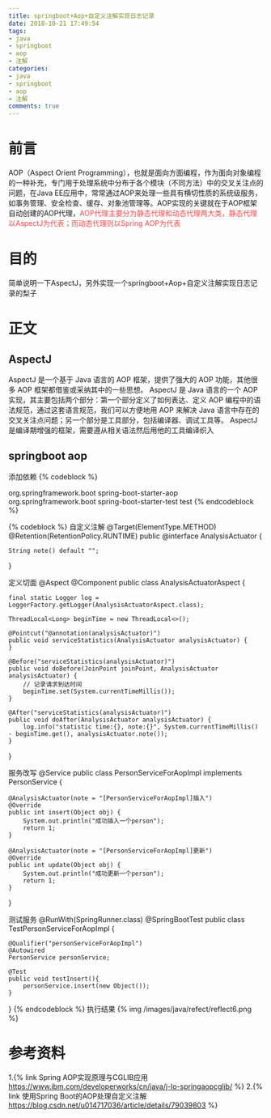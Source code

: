 ```yaml
---
title: springboot+Aop+自定义注解实现日志记录
date: 2018-10-21 17:49:54
tags:
- java
- springboot
- aop
- 注解
categories:
- java
- springboot
- aop
- 注解
comments: true
---
```

# 前言
 AOP（Aspect Orient Programming），也就是面向方面编程，作为面向对象编程的一种补充，专门用于处理系统中分布于各个模块（不同方法）中的交叉关注点的问题，在Java EE应用中，常常通过AOP来处理一些具有横切性质的系统级服务，如事务管理、安全检查、缓存、对象池管理等。AOP实现的关键就在于AOP框架自动创建的AOP代理，<font color="#eb4d4b">AOP代理主要分为静态代理和动态代理两大类，静态代理以AspectJ为代表；而动态代理则以Spring AOP为代表</font>
# 目的
简单说明一下AspectJ，另外实现一个springboot+Aop+自定义注解实现日志记录的梨子

<!-- more -->

# 正文
## AspectJ
AspectJ 是一个基于 Java 语言的 AOP 框架，提供了强大的 AOP 功能，其他很多 AOP 框架都借鉴或采纳其中的一些思想。
AspectJ 是 Java 语言的一个 AOP 实现，其主要包括两个部分：第一个部分定义了如何表达、定义 AOP 编程中的语法规范，通过这套语言规范，我们可以方便地用 AOP 来解决 Java 语言中存在的交叉关注点问题；另一个部分是工具部分，包括编译器、调试工具等。
AspectJ 是编译期增强的框架，需要遵从相关语法然后用他的工具编译织入

## springboot aop
添加依赖
{% codeblock %}
<!-- AOP依赖模块 -->
<dependency>
    <groupId>org.springframework.boot</groupId>
    <artifactId>spring-boot-starter-aop</artifactId>
</dependency>

<!-- 测试 -->
<dependency>
    <groupId>org.springframework.boot</groupId>
    <artifactId>spring-boot-starter-test</artifactId>
    <scope>test</scope>
</dependency>
{% endcodeblock %}

{% codeblock %}
自定义注解
@Target(ElementType.METHOD)
@Retention(RetentionPolicy.RUNTIME)
public @interface AnalysisActuator {

    String note() default "";
}

定义切面
@Aspect
@Component
public class AnalysisActuatorAspect {

    final static Logger log = LoggerFactory.getLogger(AnalysisActuatorAspect.class);

    ThreadLocal<Long> beginTime = new ThreadLocal<>();

    @Pointcut("@annotation(analysisActuator)")
    public void serviceStatistics(AnalysisActuator analysisActuator) {
    }

    @Before("serviceStatistics(analysisActuator)")
    public void doBefore(JoinPoint joinPoint, AnalysisActuator analysisActuator) {
        // 记录请求到达时间
        beginTime.set(System.currentTimeMillis());
    }

    @After("serviceStatistics(analysisActuator)")
    public void doAfter(AnalysisActuator analysisActuator) {
        log.info("statistic time:{}, note:{}", System.currentTimeMillis() - beginTime.get(), analysisActuator.note());
    }
}

服务改写
@Service
public class PersonServiceForAopImpl implements PersonService {

    @AnalysisActuator(note = "[PersonServiceForAopImpl]插入")
    @Override
    public int insert(Object obj) {
        System.out.println("成功插入一个person");
        return 1;
    }

    @AnalysisActuator(note = "[PersonServiceForAopImpl]更新")
    @Override
    public int update(Object obj) {
        System.out.println("成功更新一个person");
        return 1;
    }

}

测试服务
@RunWith(SpringRunner.class)
@SpringBootTest
public class TestPersonServiceForAopImpl {

    @Qualifier("personServiceForAopImpl")
    @Autowired
    PersonService personService;

    @Test
    public void testInsert(){
        personService.insert(new Object());
    }
}
{% endcodeblock %}
执行结果
{% img /images/java/refect/reflect6.png %}
# 参考资料
1.{% link Spring AOP实现原理与CGLIB应用 https://www.ibm.com/developerworks/cn/java/j-lo-springaopcglib/ %}
2.{% link 使用Spring Boot的AOP处理自定义注解 https://blog.csdn.net/u014717036/article/details/79039803 %}

